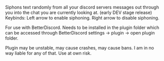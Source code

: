 Siphons text randomly from all your discord servers messages out through you into the chat you are currently looking at. (early DEV stage release)
Keybinds: Left arrow to enable siphoning. Right arrow to disable siphoning.

For use with BetterDiscord. Needs to be installed in the plugin folder which can be accessed through BetterDiscord settings -> plugin -> open plugin folder.

Plugin may be unstable, may cause crashes, may cause bans. I am in no way liable for any of that. Use at own risk.
